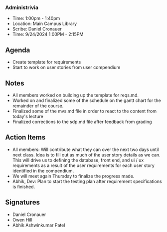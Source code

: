 ### Administrivia
- Time: 1:00pm - 1:40pm
- Location: Main Campus Library
- Scribe: Daniel Cronauer
- Time: 9/24/2024 1:00PM - 2:15PM
## Agenda
- Create template for requirements
- Start to work on user stories from user compendium

## Notes
- All members worked on building up the template for reqs.md. 
- Worked on and finalized some of the schedule on the gantt chart for the remainder of the course.
- Finalized some of the mvs.md file in order to react to the content from today's lecture
- Finalized corrections to the sdp.md file after feedback from grading

## Action Items
- All members: Will contribute what they can over the next two days until next class. Idea is to fill out as much of the user story details as we can. This will drive us to defining the database, front end, and ui / ux requirements as a result of the user requirements for each user story identified in the compendium. 
- We will meet again Thursday to finalize the progress made.
- Abhik, Dev: Plan to start the testing plan after requirement specifications is finished. 
## Signatures
- Daniel Cronauer
- Owen Hill
- Abhik Ashwinkumar Patel
